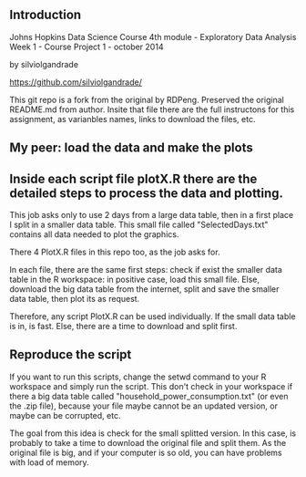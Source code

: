 ## Introduction

Johns Hopkins Data Science Course
4th module - Exploratory Data Analysis
Week 1 - Course Project 1 - october 2014

by silviolgandrade

https://github.com/silviolgandrade/

This git repo is a fork from the original by RDPeng.
Preserved the original README.md from author.
Insite that file there are the full instructons for this assignment, as varianbles names, links to download the files, etc.

## My peer: load the data and make the plots

## Inside each script file plotX.R there are the detailed steps to process the data and plotting.

This job asks only to use 2 days from a large data table, then in a first place I split in a smaller data table. This small file called "SelectedDays.txt" contains all data needed to plot the graphics.

There 4 PlotX.R files in this repo too, as the job asks for.

In each file, there are the same first steps: check if exist the smaller data table in the R workspace: in positive case, load this small file. Else, download the big data table from the internet, split and save the smaller data table, then plot its as request.

Therefore, any script PlotX.R can be used individually. If the small data table is in, is fast. Else, there are a time to download and split first.


## Reproduce the script

If you want to run this scripts, change the setwd command to your R workspace and simply run the script.
This don't check in your workspace if there a big data table called "household_power_consumption.txt" (or even the .zip file), because your file maybe cannot be an updated version, or maybe can be corrupted, etc.

The goal from this idea is check for the small splitted version. In this case, is probably to take a time to download the original file and split them. As the original file is big, and if your computer is so old, you can have problems with load of memory.